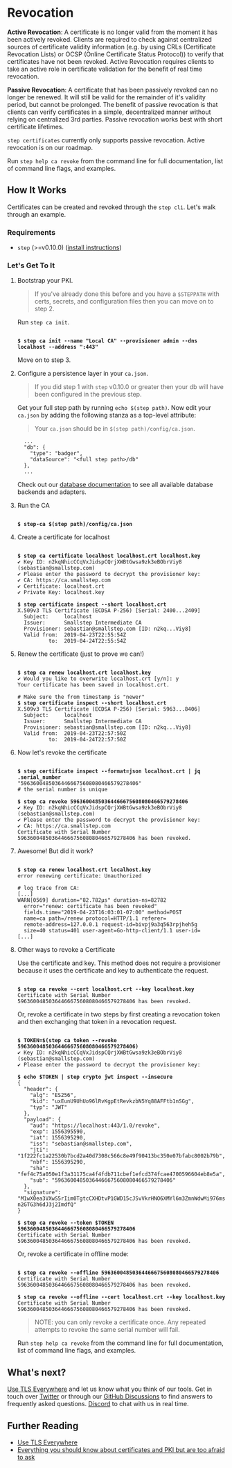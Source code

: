 # Revocation

**Active Revocation**: A certificate is no longer valid from the moment it has
been actively revoked. Clients are required to check against centralized
sources of certificate validity information (e.g. by using CRLs (Certificate
Revocation Lists) or OCSP (Online Certificate Status Protocol)) to
verify that certificates have not been revoked. Active Revocation requires
clients to take an active role in certificate validation for the benefit of
real time revocation.

**Passive Revocation**: A certificate that has been passively revoked can no
longer be renewed. It will still be valid for the remainder of it's validity period,
but cannot be prolonged. The benefit of passive revocation is that clients
can verify certificates in a simple, decentralized manner without relying on
centralized 3rd parties. Passive revocation works best with short
certificate lifetimes.

`step certificates` currently only supports passive revocation. Active revocation
is on our roadmap.

Run `step help ca revoke` from the command line for full documentation, list of
command line flags, and examples.

## How It Works

Certificates can be created and revoked through the `step cli`. Let's walk
through an example.

### Requirements

* `step` (>=v0.10.0) ([install instructions](../README.md#installation-guide))

### Let's Get To It

1. Bootstrap your PKI.

   > If you've already done this before and you have a `$STEPPATH` with certs,
   > secrets, and configuration files then you can move on to step 2.

   Run `step ca init`.

   <pre><code>
   <b>$ step ca init --name "Local CA" --provisioner admin --dns localhost --address ":443"</b>
   </code></pre>

   Move on to step 3.

2. Configure a persistence layer in your `ca.json`.

   > If you did step 1 with `step` v0.10.0 or greater then your db will
   > have been configured in the previous step.

   Get your full step path by running `echo $(step path)`. Now edit
   your `ca.json` by adding the following stanza as a top-level attribute:
   > Your `ca.json` should be in `$(step path)/config/ca.json`.

   ```
     ...
     "db": {
       "type": "badger",
       "dataSource": "<full step path>/db"
     },
     ...
   ```

   Check out our [database documentation](./database.md) to see all available
   database backends and adapters.

3. Run the CA

   <pre><code>
   <b>$ step-ca $(step path)/config/ca.json</b>
   </code></pre>

4. Create a certificate for localhost

   <pre><code>
   <b>$ step ca certificate localhost localhost.crt localhost.key</b>
   ✔ Key ID: n2kqNhicCCqVxJidspCQrjXWBtGwsa9zk3eBObrViy8 (sebastian@smallstep.com)
   ✔ Please enter the password to decrypt the provisioner key:
   ✔ CA: https://ca.smallstep.com
   ✔ Certificate: localhost.crt
   ✔ Private Key: localhost.key

   <b>$ step certificate inspect --short localhost.crt</b>
   X.509v3 TLS Certificate (ECDSA P-256) [Serial: 2400...2409]
     Subject:     localhost
     Issuer:      Smallstep Intermediate CA
     Provisioner: sebastian@smallstep.com [ID: n2kq...Viy8]
     Valid from:  2019-04-23T22:55:54Z
             to:  2019-04-24T22:55:54Z
   </code></pre>

5. Renew the certificate (just to prove we can!)

   <pre><code>
   <b>$ step ca renew localhost.crt localhost.key</b>
   ✔ Would you like to overwrite localhost.crt [y/n]: y
   Your certificate has been saved in localhost.crt.

   # Make sure the from timestamp is "newer"
   <b>$ step certificate inspect --short localhost.crt</b>
   X.509v3 TLS Certificate (ECDSA P-256) [Serial: 5963...8406]
     Subject:     localhost
     Issuer:      Smallstep Intermediate CA
     Provisioner: sebastian@smallstep.com [ID: n2kq...Viy8]
     Valid from:  2019-04-23T22:57:50Z
             to:  2019-04-24T22:57:50Z
   </pre></code>

6. Now let's revoke the certificate

   <pre><code>
   <b>$ step certificate inspect --format=json localhost.crt | jq .serial_number</b>
   "59636004850364466675608080466579278406"
   # the serial number is unique

   <b>$ step ca revoke 59636004850364466675608080466579278406</b>
   ✔ Key ID: n2kqNhicCCqVxJidspCQrjXWBtGwsa9zk3eBObrViy8 (sebastian@smallstep.com)
   ✔ Please enter the password to decrypt the provisioner key:
   ✔ CA: https://ca.smallstep.com
   Certificate with Serial Number 59636004850364466675608080466579278406 has been revoked.
   </pre></code>

7. Awesome! But did it work?

   <pre><code>
   <b>$ step ca renew localhost.crt localhost.key</b>
   error renewing certificate: Unauthorized

   # log trace from CA:
   [...]
   WARN[0569] duration="82.782µs" duration-ns=82782
     error="renew: certificate has been revoked"
     fields.time="2019-04-23T16:03:01-07:00" method=POST
     name=ca path=/renew protocol=HTTP/1.1 referer=
     remote-address=127.0.0.1 request-id=bivpj9a3q563rpjheh5g
     size=40 status=401 user-agent=Go-http-client/1.1 user-id=
   [...]
   </pre></code>

8. Other ways to revoke a Certificate

   Use the certificate and key. This method does not require a provisioner
   because it uses the certificate and key to authenticate the request.

   <pre><code>
   <b>$ step ca revoke --cert localhost.crt --key localhost.key</b>
   Certificate with Serial Number 59636004850364466675608080466579278406 has been revoked.
   </pre></code>

   Or, revoke a certificate in two steps by first creating a revocation token and
   then exchanging that token in a revocation request.

   <pre><code>
   <b>$ TOKEN=$(step ca token --revoke 59636004850364466675608080466579278406)</b>
   ✔ Key ID: n2kqNhicCCqVxJidspCQrjXWBtGwsa9zk3eBObrViy8 (sebastian@smallstep.com)
   ✔ Please enter the password to decrypt the provisioner key:

   <b>$ echo $TOKEN | step crypto jwt inspect --insecure</b>
   {
     "header": {
       "alg": "ES256",
       "kid": "uxEunU9UhUo96lRvKgpEtRevkzbN5Yq88AFFtb1nSGg",
       "typ": "JWT"
     },
     "payload": {
       "aud": "https://localhost:443/1.0/revoke",
       "exp": 1556395590,
       "iat": 1556395290,
       "iss": "sebastian@smallstep.com",
       "jti": "1f222fc1a22530b7bcd2a40d7308c566c8e49f90413bc350e07bfabc8002b79b",
       "nbf": 1556395290,
       "sha": "fef4c75a050e1f3a31175ca4f4fdb711cbef1efcd374fcae4700596604eb8e5a",
       "sub": "59636004850364466675608080466579278406"
     },
     "signature": "M1wX0ea3VXwS5rIim0TgtcCXHDtvP1GWD15cJSvVkrHNO6XMYl6m3ZmnWdwMi976msv-n2GTG3h6dJ3j2ImdfQ"
   }

   <b>$ step ca revoke --token $TOKEN 59636004850364466675608080466579278406</b>
   Certificate with Serial Number 59636004850364466675608080466579278406 has been revoked.
   </pre></code>

   Or, revoke a certificate in offline mode:

   <pre><code>
   <b>$ step ca revoke --offline 59636004850364466675608080466579278406</b>
   Certificate with Serial Number 59636004850364466675608080466579278406 has been revoked.

   <b>$ step ca revoke --offline --cert localhost.crt --key localhost.key</b>
   Certificate with Serial Number 59636004850364466675608080466579278406 has been revoked.
   </pre></code>

   > NOTE: you can only revoke a certificate once. Any repeated attempts to revoke
   > the same serial number will fail.

   Run `step help ca revoke` from the command line for full documentation, list of
   command line flags, and examples.

## What's next?

[Use TLS Everywhere](https://smallstep.com/blog/use-tls.html) and let us know
what you think of our tools. Get in touch over
[Twitter](twitter.com/smallsteplabs) or through our
[GitHub Discussions](https://github.com/smallstep/certificates/discussions) to find answers to frequently asked questions.
[Discord](https://bit.ly/step-discord) to chat with us in real time.

## Further Reading

* [Use TLS Everywhere](https://smallstep.com/blog/use-tls.html)
* [Everything you should know about certificates and PKI but are too afraid to ask](https://smallstep.com/blog/everything-pki.html)
